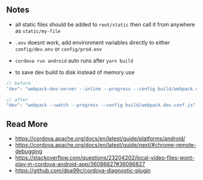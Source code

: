 ## Notes

- all static files should be added to `root/static` then call it from anywhere as
`static/my-file`

- `.env` doesnt work, add environment variables directly to either `config/dev.env` or `config/prod.env`

- `cordova run android` auto runs after `yarn build`

- to save dev build to disk instead of memory use
```js
// before
"dev": "webpack-dev-server --inline --progress --config build/webpack.dev.conf.js"

// after
"dev": "webpack --watch --progress --config build/webpack.dev.conf.js"
```

## Read More

- https://cordova.apache.org/docs/en/latest/guide/platforms/android/
- https://cordova.apache.org/docs/en/latest/guide/next/#chrome-remote-debugging
- https://stackoverflow.com/questions/23204202/local-video-files-wont-play-in-cordova-android-app/36086827#36086827
- https://github.com/dpa99c/cordova-diagnostic-plugin
